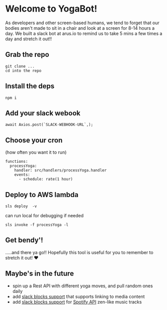 # Welcome to YogaBot!

As developers and other screen-based humans, we tend to forget that our bodies aren't made to sit in a chair and look at a screen for 8-14 hours a day. We built a slack bot at arus.io to remind us to take 5 mins a few times a day and stretch it out!!

## Grab the repo
```
git clone ...
cd into the repo
```
## Install the deps
```
npm i
```
## Add your slack webook
```
await Axios.post(`SLACK-WEBHOOK-URL`,);
```
## Choose your cron
(how often you want it to run)

```
functions:
  processYoga:
    handler: src/handlers/processYoga.handler
    events:
      - schedule: rate(1 hour)
```

## Deploy to AWS lambda
```
sls deploy  -v
```
can run local for debugging if needed
```
sls invoke -f processYoga -l
```

## Get bendy'!

.....and there ya go!!
Hopefully this tool is useful for you to remember to stretch it out! :heart:

## Maybe's in the future

 - spin up a Rest API with different yoga moves, and pull random ones daily
 - add [slack blocks support](https://api.slack.com/block-kit) that supports linking to media content
 - add [slack blocks support](https://api.slack.com/block-kit) for [Spotify API](https://developer.spotify.com/documentation/web-api/) zen-like music tracks
